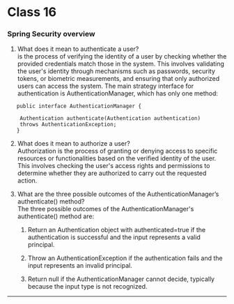 # Class 16

### Spring Security overview

1. What does it mean to authenticate a user?<br>
    is the process of verifying the identity of a user by checking whether the provided credentials match those in the system. This involves validating the user's identity through mechanisms such as passwords, security tokens, or biometric measurements, and ensuring that only authorized users can access the system.
   The main strategy interface for authentication is AuthenticationManager, which has only one method:
```
   public interface AuthenticationManager {

    Authentication authenticate(Authentication authentication)
    throws AuthenticationException;
   }
```
2. What does it mean to authorize a user?<br>
   Authorization is the process of granting or denying access to specific resources or functionalities based on the verified identity of the user. This involves checking the user's access rights and permissions to determine whether they are authorized to carry out the requested action.
3. What are the three possible outcomes of the AuthenticationManager’s authenticate() method?<br>
   The three possible outcomes of the AuthenticationManager's authenticate() method are:

      1. Return an Authentication object with authenticated=true if the authentication is successful and the input represents a valid principal.

      2. Throw an AuthenticationException if the authentication fails and the input represents an invalid principal.

      3. Return null if the AuthenticationManager cannot decide, typically because the input type is not recognized.



---------------------------------------
